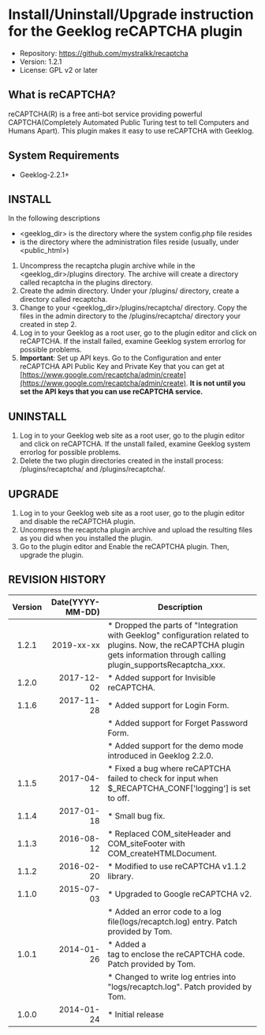# Install/Uninstall/Upgrade instruction for the Geeklog reCAPTCHA plugin

* Repository: https://github.com/mystralkk/recaptcha
* Version: 1.2.1
* License: GPL v2 or later

## What is reCAPTCHA?

reCAPTCHA(R) is a free anti-bot service providing powerful CAPTCHA(Completely Automated Public Turing test to tell Computers and Humans Apart).  This plugin makes it easy to use reCAPTCHA with Geeklog.

## System Requirements

* Geeklog-2.2.1+

## INSTALL

In the following descriptions

* <geeklog_dir> is the directory where the system config.php file resides
* <admin> is the directory where the administration files reside (usually, under <public_html>)

1.  Uncompress the recaptcha plugin archive while in the <geeklog_dir>/plugins directory. The archive will create a directory called recaptcha in the plugins directory.
2.  Create the admin directory. Under your <admin>/plugins/ directory, create a directory called recaptcha.
3.  Change to your <geeklog_dir>/plugins/recaptcha/ directory. Copy the files in the admin directory to the <admin>/plugins/recaptcha/ directory your created in step 2.
4.  Log in to your Geeklog as a root user, go to the plugin editor and click on reCAPTCHA. If the install failed, examine Geeklog system errorlog for possible problems.
5.  **Important**: Set up API keys. Go to the Configuration and enter reCAPTCHA API Public Key and Private Key that you can get at [https://www.google.com/recaptcha/admin/create](https://www.google.com/recaptcha/admin/create). **It is not until you set the API keys that you can use reCAPTCHA service.**

## UNINSTALL

1.  Log in to your Geeklog web site as a root user, go to the plugin editor and click on reCAPTCHA.  If the unstall failed, examine Geeklog system errorlog for possible problems.
2.  Delete the two plugin directories created in the install process: <geeklog-dir>/plugins/recaptcha/ and <admin>/plugins/recaptcha/.

## UPGRADE

1.  Log in to your Geeklog web site as a root user, go to the plugin editor and disable the reCAPTCHA plugin.
2.  Uncompress the recaptcha plugin archive and upload the resulting files as you did when you installed the plugin.
3.  Go to the plugin editor and Enable the reCAPTCHA plugin. Then, upgrade the plugin.

## REVISION HISTORY

| Version | Date(YYYY-MM-DD) |Description                                                                         |
|:-------:|-----------------:|------------------------------------------------------------------------------------|
|   1.2.1 |       2019-xx-xx |* Dropped the parts of "Integration with Geeklog" configuration related to plugins.  Now, the reCAPTCHA plugin gets information through calling plugin_supportsRecaptcha_xxx. |
|   1.2.0 |       2017-12-02 |* Added support for Invisible reCAPTCHA.                                            |
|   1.1.6 |       2017-11-28 |* Added support for Login Form.                                                     |
|         |                  |* Added support for Forget Password Form.                                           |
|         |                  |* Added support for the demo mode introduced in Geeklog 2.2.0.                      |
|   1.1.5 |       2017-04-12 |* Fixed a bug where reCAPTCHA failed to check for input when $_RECAPTCHA_CONF['logging'] is set to off.  |
|   1.1.4 |       2017-01-18 |* Small bug fix.                                                                    |
|   1.1.3 |       2016-08-12 |* Replaced COM_siteHeader and COM_siteFooter with COM_createHTMLDocument.           |
|   1.1.2 |       2016-02-20 |* Modified to use reCAPTCHA v1.1.2 library.                                         |
|   1.1.0 |       2015-07-03 |* Upgraded to Google reCAPTCHA v2.                                                  |
|         |                  |* Added an error code to a log file(logs/recaptch.log) entry. Patch provided by Tom.|
|   1.0.1 |       2014-01-26 |* Added a <div> tag to enclose the reCAPTCHA code. Patch provided by Tom.           |
|         |                  |* Changed to write log entries into "logs/recaptch.log". Patch provided by Tom.     |
|   1.0.0 |       2014-01-24 |* Initial release                                                                   |
